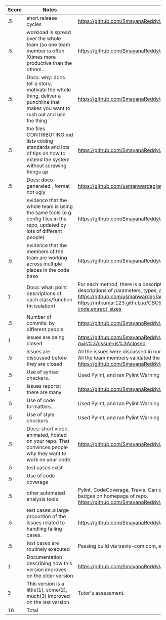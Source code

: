 |Score|Notes| Evidence|
|-|-----|---------|
|.5| short release cycles| https://github.com/SmayanaReddy/auto_anki/releases |
|.5| workload is spread over the whole team (so one team member is often Xtimes more productive than the others...|https://github.com/SmayanaReddy/auto_anki/graphs/contributors|
|.5|Docs: why: docs tell a story, motivate the whole thing, deliver a punchline that makes you want to rush out and use the thing |https://github.com/SmayanaReddy/auto_anki/blob/main/README.md|
|.5|the files CONTRIBUTING.md lists coding standards and lots of tips on how to extend the system without screwing things up  |https://github.com/SmayanaReddy/auto_anki/blob/main/CONTRIBUTING.md|
|.5|Docs: doco generated , format not ugly  |https://github.com/usmanwardag/auto_anki/tree/main/docs|
|.5|evidence that the whole team is using the same tools (e.g. config files in the repo, updated by lots of different people) |https://github.com/SmayanaReddy/auto_anki/blob/main/requirements.txt|
|.5|evidence that the members of the team are working across multiple places in the code base |https://github.com/SmayanaReddy/auto_anki/graphs/contributors|
|1|Docs: what: point descriptions of each class/function (in isolation)  |For each method, there is a description of the method. There are then descriptions of parameters, types, and return types. https://github.com/usmanwardag/auto_anki/tree/main/docs https://mtkumar123.github.io/CSC510_Project_LectureAid/code.html#module-code.extract_sizes |
|.5|Number of commits: by different people  |https://github.com/SmayanaReddy/auto_anki/pulse|
|1|issues are being closed |https://github.com/SmayanaReddy/auto_anki/issues?q=is%3Aissue+is%3Aclosed|
|.5|issues are discussed before they are closed | All the issues were discussed in our whatsapp group before they were closed. All the team members validated the changes before the closing was approved. https://github.com/SmayanaReddy/auto_anki/issues |
|.5|Use of syntax checkers. |Used Pylint, and ran Pylint Warning and Error checks as part of Travis CI|
|1|Issues reports: there are many  |https://github.com/SmayanaReddy/auto_anki/issues|
|.5|Use of code formatters. |Used Pylint, and ran Pylint Warning and Error checks as part of Travis CI|
|.5|Use of style checkers |Used Pylint, and ran Pylint Warning and Error checks as part of Travis CI|
|.5|Docs: short video, animated, hosted on your repo. That convinces people why they want to work on your code. | https://github.com/SmayanaReddy/auto_anki/blob/main/README.md|
|.5|test cases exist  ||
|.5|Use of code coverage  | |
|.5|other automated analysis tools  |Pylint, CodeCoverage, Travis. Can check the status for the same through badges on homepage of repo. https://github.com/SmayanaReddy/auto_anki/blob/main/README.md|
|.5|test cases:.a large proportion of the issues related to handling failing cases. |https://github.com/SmayanaReddy/auto_anki/issues|
|.5|test cases are routinely executed |Passing build via travis-com.com, executed on each commit |
|1|Documentation describing how this version improves on the older version|https://github.com/SmayanaReddy/auto_anki/blob/main/versionImprovement.md|
|3|This version is a little(1), some(2), much(3) improved on the last version.|Tutor's assessment.| 
|16| Total|
